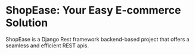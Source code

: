 # ShopEase: Your Easy E-commerce Solution

ShopEase is a Django Rest framework backend-based project that offers a seamless and efficient REST apis. 






